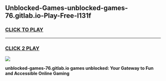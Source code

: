
## Unblocked-Games-unblocked-games-76.gitlab.io-Play-Free-l131f
<h3>
<a href="https://premium76.site?title=unblocked-games-76.gitlab.io&ref=21A">CLICK TO PLAY</a></h3>
<hr>

<h3>
<a href="https://premium76.site?title=unblocked-games-76.gitlab.io&ref=21A">CLICK 2 PLAY</a>
  
</h3>

<a href="https://premium76.site?title=unblocked-games-76.gitlab.io&ref=21A"><img src="https://clearcache.store/games.png"></a>


**unblocked-games-76.gitlab.io games unblocked: Your Gateway to Fun and Accessible Online Gaming**
